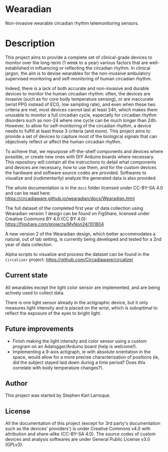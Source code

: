 # Wearadian
Non-invasive wearable circadian rhythm telemonitoring sensors.

# Description
This project aims to provide a complete set of clinical-grade devices to monitor over the long-term (1 week to a year) various factors that are well-established in influencing or reflecting the circadian rhythm. In clinical jargon, the aim is to devise wearables for the non-invasive ambulatory supervised monitoring and self-monitoring of human circadian rhythm.

Indeed, there is a lack of both accurate and non-invasive and durable devices to monitor the human circadian rhythm: often, the devices are invasive (such as for core body temperature sensing), or are inaccurate (wrist PPG instead of ECG, low sampling rate), and even when these two criteria are met, most devices cannot last at least 24h, which makes them unusable to monitor a full circadian cycle, especially for circadian rhythm disorders such as non-24 where one cycle can be much longer than 24h. However, to allow for self-monitoring of the circadian rhythm, a device needs to fulfill at least these 3 criteria (and more). This project aims to provide a set of devices to capture most of the biological signals that can objectively reflect or affect the human circadian rhythm.

To achieve that, we repurpose off-the-shelf components and devices where possible, or create new ones with DIY Arduino boards where necessary. This repository will contain all the instructions to detail what components and devices are necessary, how to use them, and for the custom devices the hardware and software source codes are provided. Softwares to visualize and (rudimentarily) analyze the generated data is also provided.

The whole documentation is in the `docs` folder licensed under CC-BY-SA 4.0 and can be read here:
https://circadiaware.github.io/wearadian/docs/Wearadian.html

The full dataset of the completed first year of data collection using Wearadian version 1 design can be found on FigShare, licensed under Creative Commons BY 4.0 (CC BY 4.0):
https://figshare.com/projects/MyNon24/101804

A new version 2 of the Wearadian design, which better accommodates a natural, out of lab setting, is currently being developed and tested for a 2nd year of data collection.

Alpha scripts to visualize and process the dataset can be found in the `Circalizer` project:
https://github.com/Circadiaware/circalizer

## Current state

All wearables except the light color sensor are implemented, and are being actively used to collect data.

There is one light sensor already in the actigraphic device, but it only measures light intensity and is placed on the wrist, which is suboptimal to reflect the exposure of the eyes to bright light.

## Future improvements

* Finish making the light intensity and color sensor using a custom program on an Adalogger/Arduino board (help is welcome!).
* Implementing a 9-axis actigraph, ie with absolute orientation in the space, would allow for a more precise characterization of positions (ie, did the subject stayed laid down during a time period? Does this correlate with body temperature changes?).

## Author

This project was started by Stephen Karl Larroque.

## License
All the documentation of this project (except for 3rd party's documentation such as the devices' providers') is under Creative Commons v4.0 with attribution and share-alike (CC-BY-SA 4.0). The source codes of custom devices and analysis softwares are under General Public License v3.0 (GPLv3).
